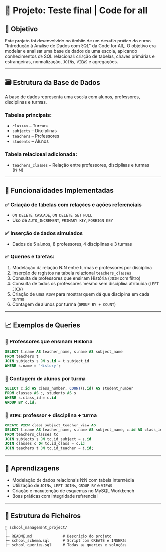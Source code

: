 # 🏫 Projeto: Teste final | Code for all

## 📌 Objetivo

Este projeto foi desenvolvido no âmbito de um desafio prático do curso "Introdução à Análise de Dados com SQL" da Code for All_. O objetivo era modelar e analisar uma base de dados de uma escola, aplicando conhecimentos de SQL relacional: criação de tabelas, chaves primárias e estrangeiras, normalização, `JOINs`, `VIEWS` e agregações.

---

## 🗃️ Estrutura da Base de Dados

A base de dados representa uma escola com alunos, professores, disciplinas e turmas.

### Tabelas principais:
- `classes` – Turmas
- `subjects` – Disciplinas
- `teachers` – Professores
- `students` – Alunos

### Tabela relacional adicionada:
- `teachers_classes` – Relação entre professores, disciplinas e turmas (N:N)

---

## 🔧 Funcionalidades Implementadas

### ✅ Criação de tabelas com relações e ações referenciais
- `ON DELETE CASCADE`, `ON DELETE SET NULL`
- Uso de `AUTO_INCREMENT`, `PRIMARY KEY`, `FOREIGN KEY`

### ✅ Inserção de dados simulados
- Dados de 5 alunos, 8 professores, 4 disciplinas e 3 turmas

### ✅ Queries e tarefas:
1. Modelação da relação N:N entre turmas e professores por disciplina
2. Inserção de registos na tabela relacional `teachers_classes`
3. Consulta de professores que ensinam História (`JOIN` com filtro)
4. Consulta de todos os professores mesmo sem disciplina atribuída (`LEFT JOIN`)
5. Criação de uma `VIEW` para mostrar quem dá que disciplina em cada turma
6. Contagem de alunos por turma (`GROUP BY + COUNT`)

---

## 📈 Exemplos de Queries

### 🔹 Professores que ensinam História
```sql
SELECT t.name AS teacher_name, s.name AS subject_name
FROM teachers t
JOIN subjects s ON s.id = t.subject_id
WHERE s.name = 'History';
```

### 🔹 Contagem de alunos por turma
```sql
SELECT c.id AS class_number, COUNT(s.id) AS student_number
FROM classes AS c, students AS s
WHERE s.class_id = c.id
GROUP BY c.id;
```

### 🔹 `VIEW`: professor + disciplina + turma
```sql
CREATE VIEW class_subject_teacher_view AS
SELECT t.name AS teacher_name, s.name AS subject_name, c.id AS class_id
FROM teachers_classes tc
JOIN subjects s ON tc.id_subject = s.id
JOIN classes c ON tc.id_class = c.id
JOIN teachers t ON tc.id_teacher = t.id;
```

---

## 🧠 Aprendizagens

- Modelação de dados relacionais N:N com tabela intermédia
- Utilização de `JOINs`, `LEFT JOINs`, `GROUP BY` e `VIEWS`
- Criação e manutenção de esquemas no MySQL Workbench
- Boas práticas com integridade referencial

---


## 📂 Estrutura de Ficheiros

```
📁 school_management_project/
│
├─ README.md              # Descrição do projeto
├─ school_schema.sql      # Script com CREATE e INSERTs
├─ school_queries.sql     # Todas as queries e soluções
```

